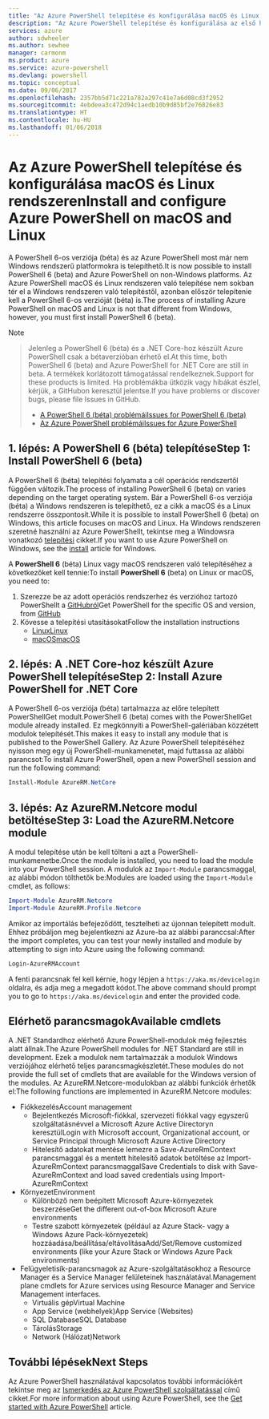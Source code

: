 ```yaml
---
title: "Az Azure PowerShell telepítése és konfigurálása macOS és Linux rendszeren | Microsoft Docs"
description: "Az Azure PowerShell telepítése és konfigurálása az első használathoz macOS és Linux rendszeren."
services: azure
author: sdwheeler
ms.author: sewhee
manager: carmonm
ms.product: azure
ms.service: azure-powershell
ms.devlang: powershell
ms.topic: conceptual
ms.date: 09/06/2017
ms.openlocfilehash: 2357bb5d71c221a782a297c41e7a6d08cd3f2952
ms.sourcegitcommit: 4ebdeea3c472d94c1aedb10b9d85bf2e76826e83
ms.translationtype: HT
ms.contentlocale: hu-HU
ms.lasthandoff: 01/06/2018
---
```

# <a name="install-and-configure-azure-powershell-on-macos-and-linux"></a><span data-ttu-id="47c77-103">Az Azure PowerShell telepítése és konfigurálása macOS és Linux rendszeren</span><span class="sxs-lookup"><span data-stu-id="47c77-103">Install and configure Azure PowerShell on macOS and Linux</span></span>

<span data-ttu-id="47c77-104">A PowerShell 6-os verziója (béta) és az Azure PowerShell most már nem Windows rendszerű platformokra is telepíthető.</span><span class="sxs-lookup"><span data-stu-id="47c77-104">It is now possible to install PowerShell 6 (beta) and Azure PowerShell on non-Windows platforms.</span></span>
<span data-ttu-id="47c77-105">Az Azure PowerShell macOS és Linux rendszeren való telepítése nem sokban tér el a Windows rendszeren való telepítéstől, azonban először telepítenie kell a PowerShell 6-os verzióját (béta) is.</span><span class="sxs-lookup"><span data-stu-id="47c77-105">The process of installing Azure PowerShell on macOS and Linux is not that different from Windows, however, you must first install PowerShell 6 (beta).</span></span>

> [!NOTE]

> <span data-ttu-id="47c77-106">Jelenleg a PowerShell 6 (béta) és a .NET Core-hoz készült Azure PowerShell csak a bétaverzióban érhető el.</span><span class="sxs-lookup"><span data-stu-id="47c77-106">At this time, both PowerShell 6 (beta) and Azure PowerShell for .NET Core are still in beta.</span></span>
> <span data-ttu-id="47c77-107">A termékek korlátozott támogatással rendelkeznek.</span><span class="sxs-lookup"><span data-stu-id="47c77-107">Support for these products is limited.</span></span> <span data-ttu-id="47c77-108">Ha problémákba ütközik vagy hibákat észlel, kérjük, a GitHubon keresztül jelentse.</span><span class="sxs-lookup"><span data-stu-id="47c77-108">If you have problems or discover bugs, please file Issues in GitHub.</span></span>
>
> * [<span data-ttu-id="47c77-109">A PowerShell 6 (béta) problémái</span><span class="sxs-lookup"><span data-stu-id="47c77-109">Issues for PowerShell 6 (beta)</span></span>](https://github.com/PowerShell/PowerShell/issues)
> * [<span data-ttu-id="47c77-110">Az Azure PowerShell problémái</span><span class="sxs-lookup"><span data-stu-id="47c77-110">Issues for Azure PowerShell</span></span>](https://github.com/azure/azure-docs-powershell/issues)

## <a name="step-1-install-powershell-6-beta"></a><span data-ttu-id="47c77-111">1. lépés: A PowerShell 6 (béta) telepítése</span><span class="sxs-lookup"><span data-stu-id="47c77-111">Step 1: Install PowerShell 6 (beta)</span></span>

<span data-ttu-id="47c77-112">A PowerShell 6 (béta) telepítési folyamata a cél operációs rendszertől függően változik.</span><span class="sxs-lookup"><span data-stu-id="47c77-112">The process of installing PowerShell 6 (beta) on varies depending on the target operating system.</span></span>
<span data-ttu-id="47c77-113">Bár a PowerShell 6-os verziója (béta) a Windows rendszeren is telepíthető, ez a cikk a macOS és a Linux rendszerre összpontosít.</span><span class="sxs-lookup"><span data-stu-id="47c77-113">While it is possible to install PowerShell 6 (beta) on Windows, this article focuses on macOS and Linux.</span></span> <span data-ttu-id="47c77-114">Ha Windows rendszeren szeretné használni az Azure PowerShellt, tekintse meg a Windowsra vonatkozó [telepítési](./install-azurerm-ps.md) cikket.</span><span class="sxs-lookup"><span data-stu-id="47c77-114">If you want to use Azure PowerShell on Windows, see the [install](./install-azurerm-ps.md) article for Windows.</span></span>

<span data-ttu-id="47c77-115">A **PowerShell 6** (béta) Linux vagy macOS rendszeren való telepítéséhez a következőket kell tennie:</span><span class="sxs-lookup"><span data-stu-id="47c77-115">To install **PowerShell 6** (beta) on Linux or macOS, you need to:</span></span>

1. <span data-ttu-id="47c77-116">Szerezze be az adott operációs rendszerhez és verzióhoz tartozó PowerShellt a [GitHubról](https://github.com/powershell/powershell#get-powershell)</span><span class="sxs-lookup"><span data-stu-id="47c77-116">Get PowerShell for the specific OS and version, from [GitHub](https://github.com/powershell/powershell#get-powershell)</span></span>
2. <span data-ttu-id="47c77-117">Kövesse a telepítési utasításokat</span><span class="sxs-lookup"><span data-stu-id="47c77-117">Follow the installation instructions</span></span>
   - [<span data-ttu-id="47c77-118">Linux</span><span class="sxs-lookup"><span data-stu-id="47c77-118">Linux</span></span>](https://github.com/PowerShell/PowerShell/blob/master/docs/installation/linux.md)
   - [<span data-ttu-id="47c77-119">macOS</span><span class="sxs-lookup"><span data-stu-id="47c77-119">macOS</span></span>](https://github.com/PowerShell/PowerShell/blob/master/docs/installation/linux.md#macos-1012)

## <a name="step-2-install-azure-powershell-for-net-core"></a><span data-ttu-id="47c77-120">2. lépés: A .NET Core-hoz készült Azure PowerShell telepítése</span><span class="sxs-lookup"><span data-stu-id="47c77-120">Step 2: Install Azure PowerShell for .NET Core</span></span>

<span data-ttu-id="47c77-121">A PowerShell 6-os verziója (béta) tartalmazza az előre telepített PowerShellGet modult.</span><span class="sxs-lookup"><span data-stu-id="47c77-121">PowerShell 6 (beta) comes with the PowerShellGet module already installed.</span></span> <span data-ttu-id="47c77-122">Ez megkönnyíti a PowerShell-galériában közzétett modulok telepítését.</span><span class="sxs-lookup"><span data-stu-id="47c77-122">This makes it easy to install any module that is published to the PowerShell Gallery.</span></span> <span data-ttu-id="47c77-123">Az Azure PowerShell telepítéséhez nyisson meg egy új PowerShell-munkamenetet, majd futtassa az alábbi parancsot:</span><span class="sxs-lookup"><span data-stu-id="47c77-123">To install Azure PowerShell, open a new PowerShell session and run the following command:</span></span>

```powershell
Install-Module AzureRM.NetCore
```

## <a name="step-3-load-the-azurermnetcore-module"></a><span data-ttu-id="47c77-124">3. lépés: Az AzureRM.Netcore modul betöltése</span><span class="sxs-lookup"><span data-stu-id="47c77-124">Step 3: Load the AzureRM.Netcore module</span></span>

<span data-ttu-id="47c77-125">A modul telepítése után be kell tölteni a azt a PowerShell-munkamenetbe.</span><span class="sxs-lookup"><span data-stu-id="47c77-125">Once the module is installed, you need to load the module into your PowerShell session.</span></span> <span data-ttu-id="47c77-126">A modulok az `Import-Module` parancsmaggal, az alábbi módon tölthetők be:</span><span class="sxs-lookup"><span data-stu-id="47c77-126">Modules are loaded using the `Import-Module` cmdlet, as follows:</span></span>

```powershell
Import-Module AzureRM.Netcore
Import-Module AzureRM.Profile.Netcore
```

<span data-ttu-id="47c77-127">Amikor az importálás befejeződött, tesztelheti az újonnan telepített modult. Ehhez próbáljon meg bejelentkezni az Azure-ba az alábbi paranccsal:</span><span class="sxs-lookup"><span data-stu-id="47c77-127">After the import completes, you can test your newly installed and module by attempting to sign into Azure using the following command:</span></span>

```powershell
Login-AzureRMAccount
```

<span data-ttu-id="47c77-128">A fenti parancsnak fel kell kérnie, hogy lépjen a `https://aka.ms/devicelogin` oldalra, és adja meg a megadott kódot.</span><span class="sxs-lookup"><span data-stu-id="47c77-128">The above command should prompt you to go to `https://aka.ms/devicelogin` and enter the provided code.</span></span>

## <a name="available-cmdlets"></a><span data-ttu-id="47c77-129">Elérhető parancsmagok</span><span class="sxs-lookup"><span data-stu-id="47c77-129">Available cmdlets</span></span>

<span data-ttu-id="47c77-130">A .NET Standardhoz elérhető Azure PowerShell-modulok még fejlesztés alatt állnak.</span><span class="sxs-lookup"><span data-stu-id="47c77-130">The Azure PowerShell modules for .NET Standard are still in development.</span></span> <span data-ttu-id="47c77-131">Ezek a modulok nem tartalmazzák a modulok Windows verziójához elérhető teljes parancsmagkészletét.</span><span class="sxs-lookup"><span data-stu-id="47c77-131">These modules do not provide the full set of cmdlets that are available for the Windows version of the modules.</span></span> <span data-ttu-id="47c77-132">Az AzureRM.Netcore-modulokban az alábbi funkciók érhetők el:</span><span class="sxs-lookup"><span data-stu-id="47c77-132">The following functions are implemented in AzureRM.Netcore modules:</span></span>

* <span data-ttu-id="47c77-133">Fiókkezelés</span><span class="sxs-lookup"><span data-stu-id="47c77-133">Account management</span></span>
  - <span data-ttu-id="47c77-134">Bejelentkezés Microsoft-fiókkal, szervezeti fiókkal vagy egyszerű szolgáltatásnévvel a Microsoft Azure Active Directoryn keresztül</span><span class="sxs-lookup"><span data-stu-id="47c77-134">Login with Microsoft account, Organizational account, or Service Principal through Microsoft Azure Active Directory</span></span>
  - <span data-ttu-id="47c77-135">Hitelesítő adatokat mentése lemezre a Save-AzureRmContext parancsmaggal és a mentett hitelesítő adatok betöltése az Import-AzureRmContext parancsmaggal</span><span class="sxs-lookup"><span data-stu-id="47c77-135">Save Credentials to disk with Save-AzureRmContext and load saved credentials using Import-AzureRmContext</span></span>
* <span data-ttu-id="47c77-136">Környezet</span><span class="sxs-lookup"><span data-stu-id="47c77-136">Environment</span></span>
  - <span data-ttu-id="47c77-137">Különböző nem beépített Microsoft Azure-környezetek beszerzése</span><span class="sxs-lookup"><span data-stu-id="47c77-137">Get the different out-of-box Microsoft Azure environments</span></span>
  - <span data-ttu-id="47c77-138">Testre szabott környezetek (például az Azure Stack- vagy a Windows Azure Pack-környezetek) hozzáadása/beállítása/eltávolítása</span><span class="sxs-lookup"><span data-stu-id="47c77-138">Add/Set/Remove customized environments (like your Azure Stack or Windows Azure Pack environments)</span></span>
* <span data-ttu-id="47c77-139">Felügyeletisík-parancsmagok az Azure-szolgáltatásokhoz a Resource Manager és a Service Manager felületeinek használatával.</span><span class="sxs-lookup"><span data-stu-id="47c77-139">Management plane cmdlets for Azure services using Resource Manager and Service Management interfaces.</span></span>
  - <span data-ttu-id="47c77-140">Virtuális gép</span><span class="sxs-lookup"><span data-stu-id="47c77-140">Virtual Machine</span></span>
  - <span data-ttu-id="47c77-141">App Service (webhelyek)</span><span class="sxs-lookup"><span data-stu-id="47c77-141">App Service (Websites)</span></span>
  - <span data-ttu-id="47c77-142">SQL Database</span><span class="sxs-lookup"><span data-stu-id="47c77-142">SQL Database</span></span>
  - <span data-ttu-id="47c77-143">Tárolás</span><span class="sxs-lookup"><span data-stu-id="47c77-143">Storage</span></span>
  - <span data-ttu-id="47c77-144">Network (Hálózat)</span><span class="sxs-lookup"><span data-stu-id="47c77-144">Network</span></span>

## <a name="next-steps"></a><span data-ttu-id="47c77-145">További lépések</span><span class="sxs-lookup"><span data-stu-id="47c77-145">Next Steps</span></span>

<span data-ttu-id="47c77-146">Az Azure PowerShell használatával kapcsolatos további információkért tekintse meg az [Ismerkedés az Azure PowerShell szolgáltatással](get-started-azureps.md) című cikket.</span><span class="sxs-lookup"><span data-stu-id="47c77-146">For more information about using Azure PowerShell, see the [Get started with Azure PowerShell](get-started-azureps.md) article.</span></span>
